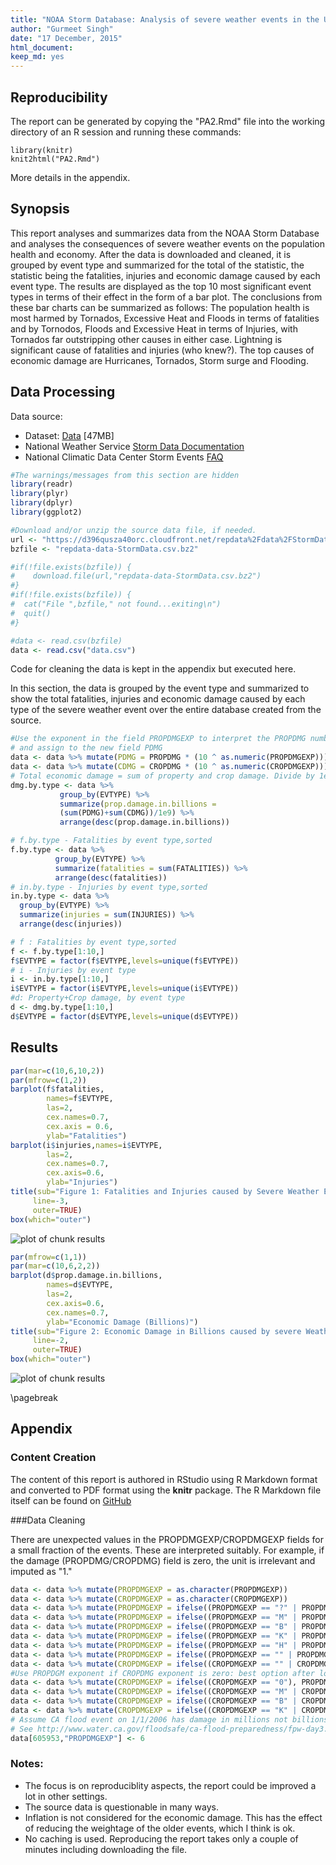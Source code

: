 ```yaml
---
title: "NOAA Storm Database: Analysis of severe weather events in the US and their consequences"
author: "Gurmeet Singh"
date: "17 December, 2015"
html_document:
keep_md: yes
---
```


## Reproducibility
The report can be generated by copying the "PA2.Rmd" file into the
working directory of an R session and running these commands:

```
library(knitr)
knit2html("PA2.Rmd")
```

More details in the appendix.

## Synopsis
This report analyses and summarizes data from the NOAA Storm Database and analyses the consequences of severe weather events on the population health and economy. After the data is downloaded and cleaned, it is grouped by event type and summarized for the total of the statistic, the statistic being the fatalities, injuries and economic damage caused by each event type. The results are displayed as the top 10 most significant event types in terms of their effect in the form of a bar plot. The conclusions from these bar charts can be summarized as follows: The population health is most harmed by Tornados, Excessive Heat and Floods in terms of fatalities and by Tornodos, Floods and Excessive Heat in terms of Injuries, with Tornados far outstripping other causes in either case. Lightning is significant cause of fatalities and injuries (who knew?). The top causes of economic damage are Hurricanes, Tornados, Storm surge and Flooding.

## Data Processing

Data source:

* Dataset: [Data](https://d396qusza40orc.cloudfront.net/repdata%2Fdata%2FStormData.csv.bz2) [47MB]
* National Weather Service [Storm Data Documentation](https://d396qusza40orc.cloudfront.net/repdata%2Fpeer2_doc%2Fpd01016005curr.pdf)
* National Climatic Data Center Storm Events [FAQ](https://d396qusza40orc.cloudfront.net/repdata%2Fpeer2_doc%2FNCDC%20Storm%20Events-FAQ%20Page.pdf)

```r
#The warnings/messages from this section are hidden
library(readr)
library(plyr)
library(dplyr)
library(ggplot2)
```


```r
#Download and/or unzip the source data file, if needed.
url <- "https://d396qusza40orc.cloudfront.net/repdata%2Fdata%2FStormData.csv.bz2"
bzfile <- "repdata-data-StormData.csv.bz2"

#if(!file.exists(bzfile)) {
#    download.file(url,"repdata-data-StormData.csv.bz2")
#}
#if(!file.exists(bzfile)) {
#  cat("File ",bzfile," not found...exiting\n")
#  quit()
#} 

#data <- read.csv(bzfile)
data <- read.csv("data.csv")
```
Code for cleaning the data is kept in the appendix but executed here.

In this section, the data is grouped by the event type and summarized to show the total fatalities, injuries and economic damage caused by each type of the severe weather event over the entire database created from the source.

```r
#Use the exponent in the field PROPDMGEXP to interpret the PROPDMG number
# and assign to the new field PDMG
data <- data %>% mutate(PDMG = PROPDMG * (10 ^ as.numeric(PROPDMGEXP)))
data <- data %>% mutate(CDMG = CROPDMG * (10 ^ as.numeric(CROPDMGEXP)))
# Total economic damage = sum of property and crop damage. Divide by 1e9 to get results in billions.
dmg.by.type <- data %>% 
           group_by(EVTYPE) %>% 
           summarize(prop.damage.in.billions = 
           (sum(PDMG)+sum(CDMG))/1e9) %>% 
           arrange(desc(prop.damage.in.billions))

# f.by.type - Fatalities by event type,sorted
f.by.type <- data %>% 
          group_by(EVTYPE) %>% 
          summarize(fatalities = sum(FATALITIES)) %>% 
          arrange(desc(fatalities))
# in.by.type - Injuries by event type,sorted
in.by.type <- data %>% 
  group_by(EVTYPE) %>% 
  summarize(injuries = sum(INJURIES)) %>% 
  arrange(desc(injuries))

# f : Fatalities by event type,sorted
f <- f.by.type[1:10,]
f$EVTYPE = factor(f$EVTYPE,levels=unique(f$EVTYPE))
# i - Injuries by event type
i <- in.by.type[1:10,]
i$EVTYPE = factor(i$EVTYPE,levels=unique(i$EVTYPE))
#d: Property+Crop damage, by event type
d <- dmg.by.type[1:10,]
d$EVTYPE = factor(d$EVTYPE,levels=unique(d$EVTYPE))
```

## Results



```r
par(mar=c(10,6,10,2))
par(mfrow=c(1,2))
barplot(f$fatalities,
        names=f$EVTYPE,
        las=2,
        cex.names=0.7,
        cex.axis = 0.6,
        ylab="Fatalities")
barplot(i$injuries,names=i$EVTYPE,
        las=2,
        cex.names=0.7,
        cex.axis=0.6,
        ylab="Injuries")
title(sub="Figure 1: Fatalities and Injuries caused by Severe Weather Events, by event type",
     line=-3,
     outer=TRUE)
box(which="outer")
```

![plot of chunk results](figure/results-1.png) 

```r
par(mfrow=c(1,1))
par(mar=c(10,6,2,2))
barplot(d$prop.damage.in.billions,
        names=d$EVTYPE,
        las=2,
        cex.axis=0.6,
        cex.names=0.7,
        ylab="Economic Damage (Billions)")
title(sub="Figure 2: Economic Damage in Billions caused by severe Weather Events, by event type",
     line=-2,
     outer=TRUE)
box(which="outer")
```

![plot of chunk results](figure/results-2.png) 


\pagebreak

## Appendix

### Content Creation

The content of this report is authored in RStudio using R Markdown format and converted to PDF format using the **knitr** package. The R Markdown file itself can be found on [GitHub](https://github.com/swiftgurmeet/coursera-reproducible-research-peer-assessment-2)

###Data Cleaning

There are unexpected values in the PROPDMGEXP/CROPDMGEXP fields for a small fraction of the events. These are interpreted suitably. For example, if the damage (PROPDMG/CROPDMG) field is zero, the unit is irrelevant and imputed as "1." 


```r
data <- data %>% mutate(PROPDMGEXP = as.character(PROPDMGEXP))
data <- data %>% mutate(CROPDMGEXP = as.character(CROPDMGEXP))
data <- data %>% mutate(PROPDMGEXP = ifelse((PROPDMGEXP == "?" | PROPDMGEXP == "+"), 0, PROPDMGEXP))
data <- data %>% mutate(PROPDMGEXP = ifelse((PROPDMGEXP == "M" | PROPDMGEXP == "m"), 6, PROPDMGEXP))
data <- data %>% mutate(PROPDMGEXP = ifelse((PROPDMGEXP == "B" | PROPDMGEXP == "b"), 9, PROPDMGEXP))
data <- data %>% mutate(PROPDMGEXP = ifelse((PROPDMGEXP == "K" | PROPDMGEXP == "k"), 3, PROPDMGEXP))
data <- data %>% mutate(PROPDMGEXP = ifelse((PROPDMGEXP == "H" | PROPDMGEXP == "h"), 2, PROPDMGEXP))
data <- data %>% mutate(PROPDMGEXP = ifelse((PROPDMGEXP == "" | PROPDMGEXP == "-"), 0, PROPDMGEXP))
data <- data %>% mutate(CROPDMGEXP = ifelse((CROPDMGEXP == "" | CROPDMGEXP == "?"), 0, CROPDMGEXP))
#Use PROPDGM exponent if CROPDMG exponent is zero: best option after looking at the relevant rows
data <- data %>% mutate(CROPDMGEXP = ifelse((CROPDMGEXP == "0"), PROPDMGEXP, CROPDMGEXP))
data <- data %>% mutate(CROPDMGEXP = ifelse((CROPDMGEXP == "M" | CROPDMGEXP == "m"), 6, CROPDMGEXP))
data <- data %>% mutate(CROPDMGEXP = ifelse((CROPDMGEXP == "B" | CROPDMGEXP == "b"), 9, CROPDMGEXP))
data <- data %>% mutate(CROPDMGEXP = ifelse((CROPDMGEXP == "K" | CROPDMGEXP == "k"), 3, CROPDMGEXP))
# Assume CA flood event on 1/1/2006 has damage in millions not billions.
# See http://www.water.ca.gov/floodsafe/ca-flood-preparedness/fpw-day3.cfm
data[605953,"PROPDMGEXP"] <- 6
```

### Notes:

- The focus is on reproduciblity aspects, the report could be improved a lot in other settings.
- The source data is questionable in many ways.
- Inflation is not considered for the economic damage. This has the effect of reducing the weightage of the older events, which I think is ok.
- No caching is used. Reproducing the report takes only a couple of minutes including downloading the file.
